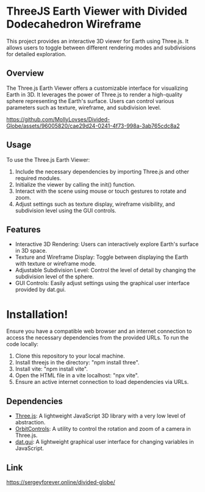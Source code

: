 # ThreeJS Earth Viewer with Divided Dodecahedron Wireframe

This project provides an interactive 3D viewer for Earth using Three.js. It allows users to toggle between different rendering modes and subdivisions for detailed exploration.

## Overview

The Three.js Earth Viewer offers a customizable interface for visualizing Earth in 3D. It leverages the power of Three.js to render a high-quality sphere representing the Earth's surface. Users can control various parameters such as texture, wireframe, and subdivision level.


https://github.com/MollyLovses/Divided-Globe/assets/96005820/cae29d24-0241-4f73-998a-3ab765cdc8a2


## Usage

To use the Three.js Earth Viewer:

1. Include the necessary dependencies by importing Three.js and other required modules.
2. Initialize the viewer by calling the init() function.
3. Interact with the scene using mouse or touch gestures to rotate and zoom.
4. Adjust settings such as texture display, wireframe visibility, and subdivision level using the GUI controls.

## Features

- Interactive 3D Rendering: Users can interactively explore Earth's surface in 3D space.
- Texture and Wireframe Display: Toggle between displaying the Earth with texture or wireframe mode.
- Adjustable Subdivision Level: Control the level of detail by changing the subdivision level of the sphere.
- GUI Controls: Easily adjust settings using the graphical user interface provided by dat.gui.

# Installation!

Ensure you have a compatible web browser and an internet connection to access the necessary dependencies from the provided URLs. To run the code locally:

1. Clone this repository to your local machine.
2. Install threejs in the directory: "npm install three".
3. Install vite: "npm install vite".
4. Open the HTML file in a vite localhost: "npx vite".
5. Ensure an active internet connection to load dependencies via URLs.

## Dependencies

- [Three.js](https://threejs.org/): A lightweight JavaScript 3D library with a very low level of abstraction.
- [OrbitControls](https://threejs.org/docs/#examples/en/controls/OrbitControls): A utility to control the rotation and zoom of a camera in Three.js.
- [dat.gui](https://github.com/dataarts/dat.gui): A lightweight graphical user interface for changing variables in JavaScript.

## Link

https://sergeyforever.online/divided-globe/
